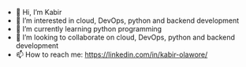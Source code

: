 - 👋 Hi, I’m Kabir
- 👀 I’m interested in cloud, DevOps, python and backend development
- 🌱 I’m currently learning python programming
- 💞️ I’m looking to collaborate on cloud, DevOps, python and backend development
- 📫 How to reach me: https://linkedin.com/in/kabir-olawore/

<!---
horlaworey/horlaworey is a ✨ special ✨ repository because its `README.md` (this file) appears on your GitHub profile.
You can click the Preview link to take a look at your changes.
--->
